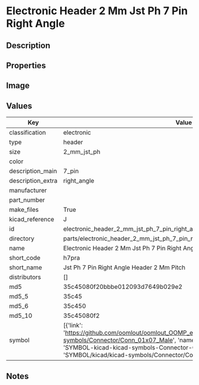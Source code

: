 # Electronic Header 2 Mm Jst Ph 7 Pin Right Angle

## Description

## Properties


## Image


## Values

| Key | Value |
| --- | --- |
| classification | electronic |
| type | header |
| size | 2_mm_jst_ph |
| color |  |
| description_main | 7_pin |
| description_extra | right_angle |
| manufacturer |  |
| part_number |  |
| make_files | True |
| kicad_reference | J |
| id | electronic_header_2_mm_jst_ph_7_pin_right_angle |
| directory | parts/electronic_header_2_mm_jst_ph_7_pin_right_angle |
| name | Electronic Header 2 Mm Jst Ph 7 Pin Right Angle |
| short_code | h7pra |
| short_name | Jst Ph 7 Pin Right Angle Header 2 Mm Pitch |
| distributors | [] |
| md5 | 35c45080f20bbbe012093d7649b029e2 |
| md5_5 | 35c45 |
| md5_6 | 35c450 |
| md5_10 | 35c45080f2 |
| symbol | [{'link': 'https://github.com/oomlout/oomlout_OOMP_eda_V2/tree/main/SYMBOL/kicad/kicad-symbols/Connector/Conn_01x07_Male', 'name': 'Connector : Conn_01x07_Male', 'id': 'SYMBOL-kicad-kicad-symbols-Connector-Conn_01x07_Male', 'directory': 'SYMBOL/kicad/kicad-symbols/Connector/Conn_01x07_Male/'}] |

## Notes

